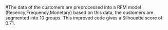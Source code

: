 #The data of the customers are preprocessed into a RFM model (Recency,Frequency,Monetary) based on this data, the customers are segmented into 10 groups. This improved code gives a Silhouette score of 0.71.

